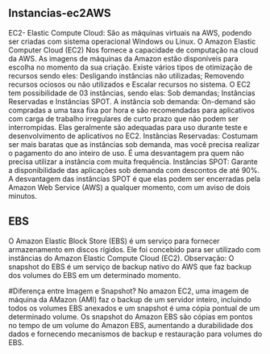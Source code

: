 ## Instancias-ec2AWS
EC2- Elastic Compute Cloud: São as máquinas virtuais na AWS, podendo ser criadas com sistema operacional Windows ou Linux.
O Amazon Elastic Computer Cloud (EC2) Nos fornece a capacidade de computação na cloud da AWS.
As imagens de máquinas da Amazon estão disponíveis para escolha no momento da sua criação.
Existe vários tipos de otimização de recursos sendo eles: Desligando instâncias não utilizadas; Removendo recursos ociosos ou não utilizados e Escalar recursos no sistema.
O EC2 tem possibilidade de 03 instâncias, sendo elas: Sob demandas; Instâncias Reservadas e Instâncias SPOT. 
A instância sob demanda: On-demand são compradas a uma taxa fixa por hora e são recomendadas para aplicativos com carga de trabalho irregulares de curto prazo que não podem ser interrompidas. Elas geralmente são adequadas para uso durante teste e desenvolvimento de aplicativos no EC2.
Instâncias Reservadas: Costumam ser mais baratas que as instâncias sob demanda, mas você precisa realizar o pagamento do ano inteiro de uso. É uma desvantagem pra quem não precisa utilizar a instância com muita frequência.
Instâncias SPOT: Garante a disponibilidade das aplicações sob demanda com descontos de até 90%. A desvantagem das instâncias SPOT é que elas podem ser encerradas pela Amazon Web Service (AWS) a qualquer momento, com um aviso de dois minutos.


## EBS
O Amazon Elastic Block Store (EBS) é um serviço para fornecer armazenamento em discos rígidos. Ele foi concebido para ser utilizado com instâncias do Amazon Elastic Compute Cloud (EC2). 
Observação: O snapshot do EBS é um serviço de backup nativo do AWS que faz backup dos volumes do EBS em um determinado momento.

#Diferença entre Imagem e Snapshot?
No amazon EC2, uma imagem de máquina da AMazon (AMI) faz o backup de um servidor inteiro, incluindo todos os volumes EBS anexados e um snapshot é uma cópia pontual de um determinado volume.
Os snapshot do Amazon EBS são cópias em pontos no tempo de um volume do Amazon EBS, aumentando a durabilidade dos dados e fornecendo mecanismos de backup e restauração para volumes do EBS.
